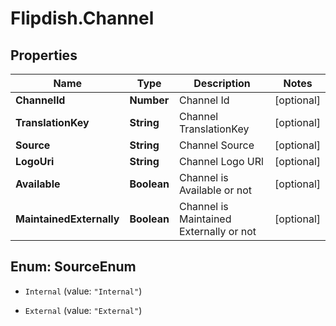 # Flipdish.Channel

## Properties
Name | Type | Description | Notes
------------ | ------------- | ------------- | -------------
**ChannelId** | **Number** | Channel Id | [optional] 
**TranslationKey** | **String** | Channel TranslationKey | [optional] 
**Source** | **String** | Channel Source | [optional] 
**LogoUri** | **String** | Channel Logo URl | [optional] 
**Available** | **Boolean** | Channel is Available or not | [optional] 
**MaintainedExternally** | **Boolean** | Channel is Maintained Externally or not | [optional] 


<a name="SourceEnum"></a>
## Enum: SourceEnum


* `Internal` (value: `"Internal"`)

* `External` (value: `"External"`)




